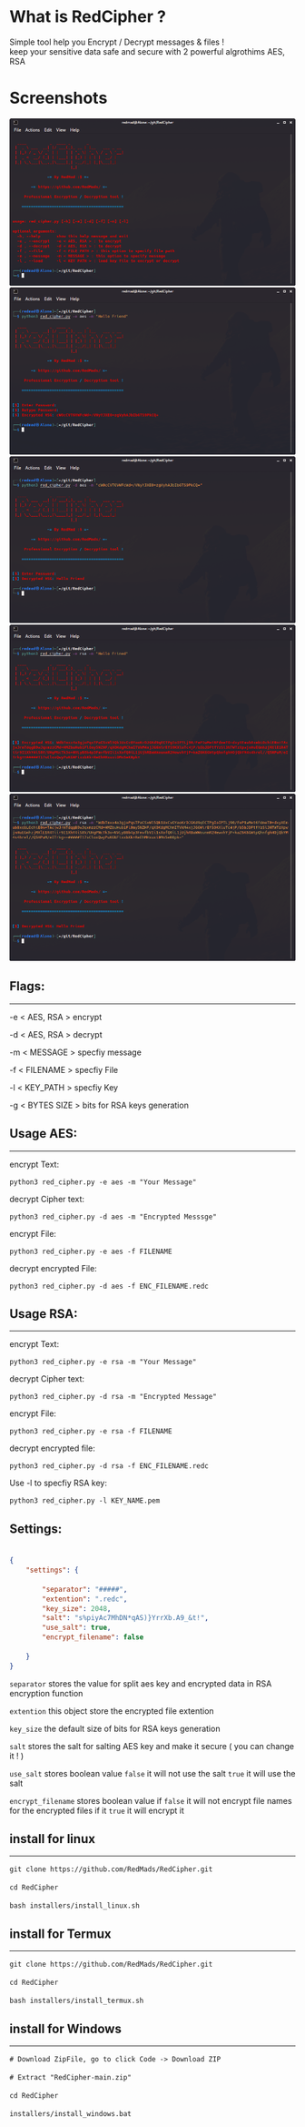 # What is RedCipher ?
Simple tool help you Encrypt / Decrypt messages & files !\
keep your sensitive data safe and secure with 2 powerful algrothims AES, RSA


# Screenshots
![RedCipher](https://github.com/RedMads/RedCipher/blob/main/screenshots/help.png)
![RedCipher](https://github.com/RedMads/RedCipher/blob/main/screenshots/aes_encrypt.png)
![RedCipher](https://github.com/RedMads/RedCipher/blob/main/screenshots/aes_decrypt.png)
![RedCipher](https://github.com/RedMads/RedCipher/blob/main/screenshots/rsa_encrypt.png)
![RedCipher](https://github.com/RedMads/RedCipher/blob/main/screenshots/rsa_decrypt.png)

## Flags:
***
-e < AES, RSA > encrypt

-d < AES, RSA > decrypt

-m < MESSAGE > specfiy message

-f < FILENAME > specfiy File

-l < KEY_PATH > specfiy Key

-g < BYTES SIZE > bits for RSA keys generation


## Usage AES:
***
encrypt Text:
```
python3 red_cipher.py -e aes -m "Your Message"
```

decrypt Cipher text:
```
python3 red_cipher.py -d aes -m "Encrypted Messsge"
```

encrypt File:
```
python3 red_cipher.py -e aes -f FILENAME
```

decrypt encrypted File:
```
python3 red_cipher.py -d aes -f ENC_FILENAME.redc
```

## Usage RSA:
***
encrypt Text:
```
python3 red_cipher.py -e rsa -m "Your Message"
```
decrypt Cipher text:
```
python3 red_cipher.py -d rsa -m "Encrypted Message"
```

encrypt File:
```
python3 red_cipher.py -e rsa -f FILENAME
```

decrypt encrypted file:
```
python3 red_cipher.py -d rsa -f ENC_FILENAME.redc
```

Use -l to specfiy RSA key:
```
python3 red_cipher.py -l KEY_NAME.pem
```

## Settings:

```json

{
    "settings": {

        "separator": "#####",
        "extention": ".redc",
        "key_size": 2048,
        "salt": "s%piyAc7MhDN*qAS)}YrrXb.A9_&t!",
        "use_salt": true,
        "encrypt_filename": false
        
    }
}


```

`separator` stores the value for split aes key and encrypted data in RSA encryption function

`extention` this object store the encrypted file extention

`key_size` the default size of bits for RSA keys generation

`salt` stores the salt for salting AES key and make it secure ( you can change it ! )

`use_salt` stores boolean value `false` it will not use the salt `true` it will use the salt

`encrypt_filename` stores boolean value if `false` it will not encrypt file names for the encrypted files if it `true` it will encrypt it

## install for  linux
***
```
git clone https://github.com/RedMads/RedCipher.git

cd RedCipher

bash installers/install_linux.sh
```



## install for  Termux
***
```
git clone https://github.com/RedMads/RedCipher.git

cd RedCipher

bash installers/install_termux.sh
```



## install for  Windows
***
```
# Download ZipFile, go to click Code -> Download ZIP

# Extract "RedCipher-main.zip"

cd RedCipher

installers/install_windows.bat
```

